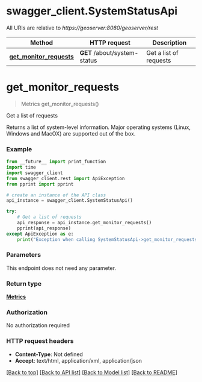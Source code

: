 # swagger_client.SystemStatusApi

All URIs are relative to *https://geoserver:8080/geoserver/rest*

Method | HTTP request | Description
------------- | ------------- | -------------
[**get_monitor_requests**](SystemStatusApi.md#get_monitor_requests) | **GET** /about/system-status | Get a list of requests


# **get_monitor_requests**
> Metrics get_monitor_requests()

Get a list of requests

Returns a list of system-level information. Major operating systems (Linux, Windows and MacOX) are supported out of the box. 

### Example
```python
from __future__ import print_function
import time
import swagger_client
from swagger_client.rest import ApiException
from pprint import pprint

# create an instance of the API class
api_instance = swagger_client.SystemStatusApi()

try:
    # Get a list of requests
    api_response = api_instance.get_monitor_requests()
    pprint(api_response)
except ApiException as e:
    print("Exception when calling SystemStatusApi->get_monitor_requests: %s\n" % e)
```

### Parameters
This endpoint does not need any parameter.

### Return type

[**Metrics**](Metrics.md)

### Authorization

No authorization required

### HTTP request headers

 - **Content-Type**: Not defined
 - **Accept**: text/html, application/xml, application/json

[[Back to top]](#) [[Back to API list]](../README.md#documentation-for-api-endpoints) [[Back to Model list]](../README.md#documentation-for-models) [[Back to README]](../README.md)

